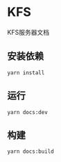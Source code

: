 # KFS
KFS服务器文档

## 安装依赖
``` shell
yarn install
```

## 运行
``` shell
yarn docs:dev
```

## 构建
``` shell
yarn docs:build
```